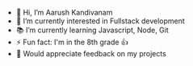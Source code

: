 - 👋 Hi, I’m Aarush Kandivanam
- 👀 I’m currently interested in Fullstack development 
- 📚 I’m currently learning Javascript, Node, Git
- ⚡ Fun fact: I'm in the 8th grade 👍
- 👏 Would appreciate feedback on my projects 

<!---
babaarush/babaarush is a ✨ special ✨ repository because its `README.md` (this file) appears on your GitHub profile.
You can click the Preview link to take a look at your changes.
--->
